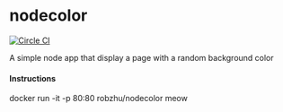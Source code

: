 # nodecolor

[![Circle CI](https://circleci.com/gh/robzhu/nodecolor?style=svg)](https://circleci.com/gh/robzhu/nodecolor)

A simple node app that display a page with a random background color

#### Instructions
docker run -it -p 80:80 robzhu/nodecolor meow

